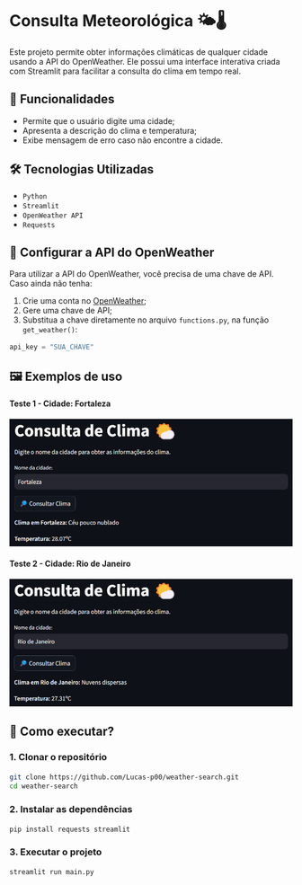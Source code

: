 # **Consulta Meteorológica 🌤️🌡️**

Este projeto permite obter informações climáticas de qualquer cidade usando a API do OpenWeather. Ele possui uma interface interativa criada com Streamlit para facilitar a consulta do clima em tempo real.

## **📌 Funcionalidades**

- Permite que o usuário digite uma cidade;
- Apresenta a descrição do clima e temperatura;
- Exibe mensagem de erro caso não encontre a cidade.

## **🛠️ Tecnologias Utilizadas**

- `Python`
- `Streamlit`
- `OpenWeather API`
- `Requests`

## **📝 Configurar a API do OpenWeather**

Para utilizar a API do OpenWeather, você precisa de uma chave de API. Caso ainda não tenha:

1. Crie uma conta no [OpenWeather](https://openweathermap.org);
2. Gere uma chave de API;
3. Substitua a chave diretamente no arquivo `functions.py`, na função `get_weather()`:

```python
api_key = "SUA_CHAVE"
```

## **🖼️ Exemplos de uso**

#### Teste 1 - Cidade: Fortaleza

![teste1](assets/test1.png)

#### Teste 2 - Cidade: Rio de Janeiro

![teste2](assets/test2.png)

## 🚀 Como executar?

### 1. Clonar o repositório

```bash
git clone https://github.com/Lucas-p00/weather-search.git
cd weather-search
```

### 2. Instalar as dependências

```bash
pip install requests streamlit
```

### 3. Executar o projeto

```bash
streamlit run main.py
```
